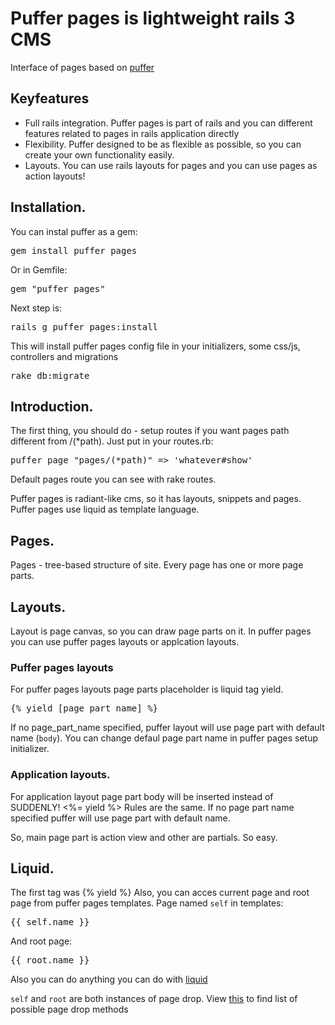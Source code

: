 # Puffer pages is lightweight rails 3 CMS

Interface of pages based on [puffer](https://github.com/puffer/puffer)

## Keyfeatures

* Full rails integration. Puffer pages is part of rails and you can different features related to pages in rails application directly
* Flexibility. Puffer designed to be as flexible as possible, so you can create your own functionality easily.
* Layouts. You can use rails layouts for pages and you can use pages as action layouts!

## Installation.

You can instal puffer as a gem:
<pre>gem install puffer_pages</pre>
Or in Gemfile:
<pre>gem "puffer_pages"</pre>
Next step is:
<pre>rails g puffer_pages:install</pre>
This will install puffer pages config file in your initializers, some css/js, controllers and migrations
<pre>rake db:migrate</pre>

## Introduction.

The first thing, you should do - setup routes if you want pages path different from /(*path).
Just put in your routes.rb:
<pre>puffer_page "pages/(*path)" => 'whatever#show'</pre>
Default pages route you can see with rake routes.

Puffer pages is radiant-like cms, so it has layouts, snippets and pages.
Puffer pages use liquid as template language.

## Pages.
Pages - tree-based structure of site.
Every page has one or more page parts.

## Layouts.
Layout is page canvas, so you can draw page parts on it.
In puffer pages you can use puffer pages layouts or applcation layouts.

### Puffer pages layouts
For puffer pages layouts page parts placeholder is liquid tag yield.
<pre>{% yield [page_part_name] %}</pre>

If no page_part_name specified, puffer layout will use page part with default name (`body`). You can change defaul page part name in puffer pages setup initializer.

### Application layouts.
For application layout page part body will be inserted instead of SUDDENLY! <%= yield %>
Rules are the same. If no page part name specified puffer will use page part with default name.

So, main page part is action view and other are partials. So easy.

## Liquid.

The first tag was {% yield %}
Also, you can acces current page and root page from puffer pages templates.
Page named `self` in templates:
<pre>{{ self.name }}</pre>
And root page:
<pre>{{ root.name }}</pre>

Also you can do anything you can do with [liquid](http://github.com/tobi/liquid/)

`self` and `root` are both instances of page drop. View [this](https://github.com/puffer/puffer_pages/blob/master/lib/puffer_pages/liquid/page_drop.rb) to find list of possible page drop methods
